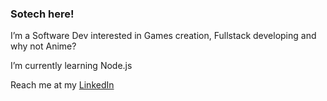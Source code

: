 <h3>Sotech here!</h3>

<p>I’m a Software Dev interested in Games creation, Fullstack developing and why not Anime?</p>

<p>I’m currently learning Node.js</p>

Reach me at my <a href="https://www.linkedin.com/in/german-sommariva-65683217b/">LinkedIn</a>
